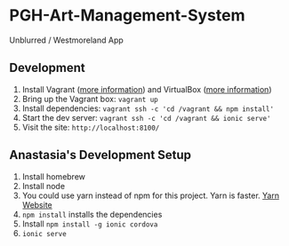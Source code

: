 # PGH-Art-Management-System
Unblurred / Westmoreland App


## Development

1. Install Vagrant ([more information](https://www.vagrantup.com/downloads.html)) and VirtualBox ([more information](https://www.virtualbox.org/wiki/Downloads))
2. Bring up the Vagrant box: `vagrant up`
3. Install dependencies: `vagrant ssh -c 'cd /vagrant && npm install'`
4. Start the dev server: `vagrant ssh -c 'cd /vagrant && ionic serve'`
5. Visit the site: `http://localhost:8100/`

## Anastasia's Development Setup
1. Install homebrew
2. Install node
3. You could use yarn instead of npm for this project. Yarn is faster. [Yarn Website](https://yarnpkg.com/en/)
4. `npm install` installs the dependencies
5. Install `npm install -g ionic cordova`
6. `ionic serve`
